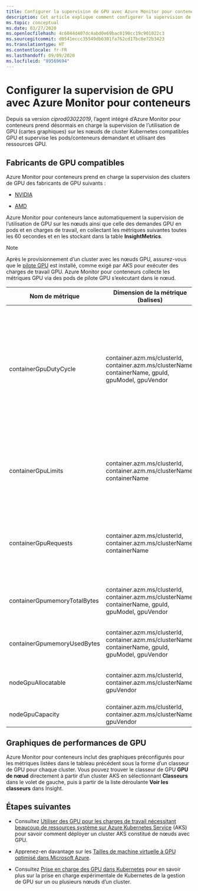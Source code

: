 ```yaml
---
title: Configurer la supervision de GPU avec Azure Monitor pour conteneurs | Microsoft Docs
description: Cet article explique comment configurer la supervision de clusters Kubernetes constitués de nœuds équipés de GPU NVIDIA et AMD à l’aide d’Azure Monitor pour conteneurs.
ms.topic: conceptual
ms.date: 03/27/2020
ms.openlocfilehash: 4c6044d407dc4abd0e69bac0190cc19c901022c3
ms.sourcegitcommit: d0541eccc35549db6381fa762cd17bc8e72b3423
ms.translationtype: HT
ms.contentlocale: fr-FR
ms.lasthandoff: 09/09/2020
ms.locfileid: "89569694"
---
```

# <a name="configure-gpu-monitoring-with-azure-monitor-for-containers"></a>Configurer la supervision de GPU avec Azure Monitor pour conteneurs

Depuis sa version *ciprod03022019*, l’agent intégré d’Azure Monitor pour conteneurs prend désormais en charge la supervision de l’utilisation de GPU (cartes graphiques) sur les nœuds de cluster Kubernetes compatibles GPU et supervise les pods/conteneurs demandant et utilisant des ressources GPU.

## <a name="supported-gpu-vendors"></a>Fabricants de GPU compatibles

Azure Monitor pour conteneurs prend en charge la supervision des clusters de GPU des fabricants de GPU suivants :

- [NVIDIA](https://developer.nvidia.com/kubernetes-gpu)

- [AMD](https://github.com/RadeonOpenCompute/k8s-device-plugin)

Azure Monitor pour conteneurs lance automatiquement la supervision de l’utilisation de GPU sur les nœuds ainsi que celle des demandes GPU en pods et en charges de travail, en collectant les métriques suivantes toutes les 60 secondes et en les stockant dans la table **InsightMetrics**.

>[!NOTE]
>Après le provisionnement d’un cluster avec les nœuds GPU, assurez-vous que le [pilote GPU](../../aks/gpu-cluster.md) est installé, comme exigé par AKS pour exécuter des charges de travail GPU. Azure Monitor pour conteneurs collecte les métriques GPU via des pods de pilote GPU s’exécutant dans le nœud. 

|Nom de métrique |Dimension de la métrique (balises) |Description |
|------------|------------------------|------------|
|containerGpuDutyCycle |container.azm.ms/clusterId, container.azm.ms/clusterName, containerName, gpuId, gpuModel, gpuVendor|Pourcentage de temps durant lequel le GPU est resté occupé/en cours de traitement pour un conteneur au cours de la période d’échantillonnage passée (60 secondes). Le cycle d’utilisation est un nombre compris entre 1 et 100. |
|containerGpuLimits |container.azm.ms/clusterId, container.azm.ms/clusterName, containerName |Chaque conteneur peut spécifier des limites pour un ou plusieurs GPU. Il n’est pas possible de demander ou de limiter une partie d’un GPU. |
|containerGpuRequests |container.azm.ms/clusterId, container.azm.ms/clusterName, containerName |Chaque conteneur peut demander un ou plusieurs GPU. Il n’est pas possible de demander ou de limiter une partie d’un GPU.|
|containerGpumemoryTotalBytes |container.azm.ms/clusterId, container.azm.ms/clusterName, containerName, gpuId, gpuModel, gpuVendor |Quantité de mémoire de GPU en octets à disposition pour un conteneur spécifique. |
|containerGpumemoryUsedBytes |container.azm.ms/clusterId, container.azm.ms/clusterName, containerName, gpuId, gpuModel, gpuVendor |Quantité de mémoire de GPU en octets utilisée par un conteneur spécifique. |
|nodeGpuAllocatable |container.azm.ms/clusterId, container.azm.ms/clusterName, gpuVendor |Nombre de GPU dans un nœud pouvant être utilisés par Kubernetes. |
|nodeGpuCapacity |container.azm.ms/clusterId, container.azm.ms/clusterName, gpuVendor |Nombre total de GPU présents dans un nœud. |

## <a name="gpu-performance-charts"></a>Graphiques de performances de GPU 

Azure Monitor pour conteneurs inclut des graphiques préconfigurés pour les métriques listées dans le tableau précédent sous la forme d’un classeur de GPU pour chaque cluster. Vous pouvez trouver le classeur de GPU **GPU de nœud** directement à partir d’un cluster AKS en sélectionnant **Classeurs** dans le volet de gauche, puis à partir de la liste déroulante **Voir les classeurs** dans Insight.

## <a name="next-steps"></a>Étapes suivantes

- Consultez [Utiliser des GPU pour les charges de travail nécessitant beaucoup de ressources système sur Azure Kubernetes Service](../../aks/gpu-cluster.md) (AKS) pour savoir comment déployer un cluster AKS constitué de nœuds avec GPU.

- Apprenez-en davantage sur les [Tailles de machine virtuelle à GPU optimisé dans Microsoft Azure](../../virtual-machines/sizes-gpu.md).

- Consultez [Prise en charge des GPU dans Kubernetes](https://kubernetes.io/docs/tasks/manage-gpus/scheduling-gpus/) pour en savoir plus sur la prise en charge expérimentale de Kubernetes de la gestion de GPU sur un ou plusieurs nœuds d’un cluster.
